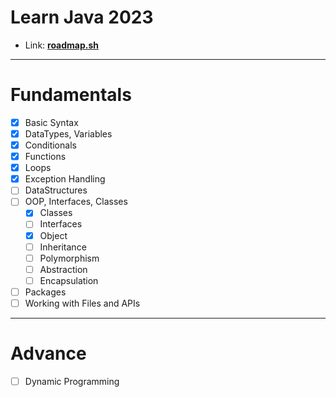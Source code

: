 # Learn Java 2023
- Link: **[roadmap.sh](https://roadmap.sh/java/)**
___
# Fundamentals
- [x] Basic Syntax
- [x] DataTypes, Variables
- [x] Conditionals
- [x] Functions
- [x] Loops
- [x] Exception Handling
- [ ] DataStructures
- [ ] OOP, Interfaces, Classes
    - [x] Classes
    - [ ] Interfaces
    - [X] Object
    - [ ] Inheritance
    - [ ] Polymorphism
    - [ ] Abstraction
    - [ ] Encapsulation
- [ ] Packages
- [ ] Working with Files and APIs
---
# Advance
- [ ] Dynamic Programming